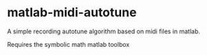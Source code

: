 # matlab-midi-autotune

A simple recording autotune algorithm based on midi files in matlab.

Requires the symbolic math matlab toolbox
